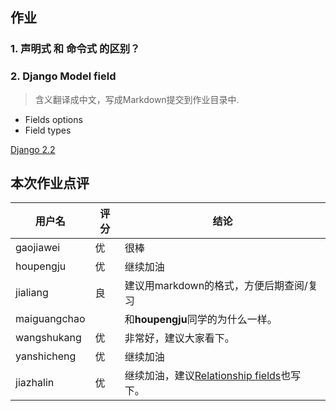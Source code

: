 ## 作业

### 1. 声明式 和 命令式 的区别？

### 2. Django Model field

> 含义翻译成中文，写成Markdown提交到作业目录中.

- Fields options
- Field types

[Django 2.2](https://docs.djangoproject.com/en/3.0/ref/models/fields/)

## 本次作业点评

| 用户名       | 评分 | 结论                                                         |
| ------------ | ---- | ------------------------------------------------------------ |
| gaojiawei    | 优   | 很棒                                                         |
| houpengju    | 优   | 继续加油                                                     |
| jialiang     | 良   | 建议用markdown的格式，方便后期查阅/复习                      |
| maiguangchao |      | 和**houpengju**同学的为什么一样。                            |
| wangshukang  | 优   | 非常好，建议大家看下。                                       |
| yanshicheng  | 优   | 继续加油                                                     |
| jiazhalin    | 优   | 继续加油，建议[Relationship fields](https://docs.djangoproject.com/en/3.0/ref/models/fields/#module-django.db.models.fields.related)也写下。 |





